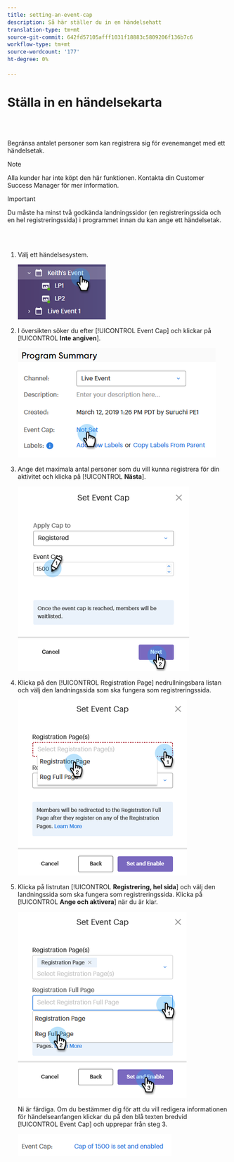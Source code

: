 ```yaml
---
title: setting-an-event-cap
description: Så här ställer du in en händelsehatt
translation-type: tm+mt
source-git-commit: 642fd57105afff1031f18883c5809206f136b7c6
workflow-type: tm+mt
source-wordcount: '177'
ht-degree: 0%

---
```



# Ställa in en händelsekarta

<br> 

Begränsa antalet personer som kan registrera sig för evenemanget med ett händelsetak.

>[!NOTE]
>
>Alla kunder har inte köpt den här funktionen. Kontakta din Customer Success Manager för mer information.

>[!IMPORTANT]
>Du måste ha minst två godkända landningssidor (en registreringssida och en hel registreringssida) i programmet innan du kan ange ett händelsetak.

<br> 

1. Välj ett händelsesystem.

   ![Bild ett](/help/sky/assets/event-programs/setting-an-event-cap/setting-an-event-cap-1.png)

1. I översikten söker du efter [!UICONTROL Event Cap] och klickar på [!UICONTROL **Inte angiven**].

   ![Bild två](/help/sky/assets/event-programs/setting-an-event-cap/setting-an-event-cap-2.png)

1. Ange det maximala antal personer som du vill kunna registrera för din aktivitet och klicka på [!UICONTROL **Nästa**].

   ![Bild tre](/help/sky/assets/event-programs/setting-an-event-cap/setting-an-event-cap-3.png)

1. Klicka på den [!UICONTROL Registration Page] nedrullningsbara listan och välj den landningssida som ska fungera som registreringssida.

   ![Bild fyra](/help/sky/assets/event-programs/setting-an-event-cap/setting-an-event-cap-4.png)

1. Klicka på listrutan [!UICONTROL **Registrering, hel sida**] och välj den landningssida som ska fungera som registreringssida. Klicka på [!UICONTROL **Ange och aktivera**] när du är klar.

   ![Bild fem](/help/sky/assets/event-programs/setting-an-event-cap/setting-an-event-cap-5.png)

   Ni är färdiga. Om du bestämmer dig för att du vill redigera informationen för händelseanfangen klickar du på den blå texten bredvid [!UICONTROL Event Cap] och upprepar från steg 3.

   ![Bild sex](/help/sky/assets/event-programs/setting-an-event-cap/setting-an-event-cap-6.png)
